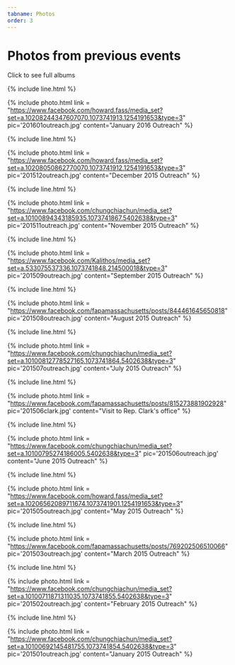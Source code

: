 ```yaml
---
tabname: Photos
order: 3
---
```


Photos from previous events
===========================

Click to see full albums
<br/>


{% include line.html %}

{% include photo.html link = "https://www.facebook.com/howard.fass/media_set?set=a.10208244347607070.1073741913.1254191653&type=3" pic='201601outreach.jpg' content="January 2016 Outreach" %}

{% include line.html %}

{% include photo.html link = "https://www.facebook.com/howard.fass/media_set?set=a.10208050862770070.1073741912.1254191653&type=3" pic='201512outreach.jpg' content="December 2015 Outreach" %}

{% include line.html %}

{% include photo.html link = "https://www.facebook.com/chungchiachun/media_set?set=a.10100894343185935.1073741867.5402638&type=3" pic='201511outreach.jpg' content="November 2015 Outreach" %}

{% include line.html %}

{% include photo.html link = "https://www.facebook.com/Kalithos/media_set?set=a.533075537336.1073741848.214500018&type=3" pic='201509outreach.jpg' content="September 2015 Outreach" %}

{% include line.html %}

{% include photo.html link = "https://www.facebook.com/fapamassachusetts/posts/844461645650818" pic='201508outreach.jpg' content="August 2015 Outreach" %}

{% include line.html %}

{% include photo.html link = "https://www.facebook.com/chungchiachun/media_set?set=a.10100812778527165.1073741864.5402638&type=3" pic='201507outreach.jpg' content="July 2015 Outreach" %}

{% include line.html %}

{% include photo.html link = "https://www.facebook.com/fapamassachusetts/posts/815273881902928" pic='201506clark.jpg' content="Visit to Rep. Clark's office" %}

{% include line.html %}

{% include photo.html link = "https://www.facebook.com/chungchiachun/media_set?set=a.10100795274186005.5402638&type=3" pic='201506outreach.jpg' content="June 2015 Outreach" %}

{% include line.html %}

{% include photo.html link = "https://www.facebook.com/howard.fass/media_set?set=a.10206562089711674.1073741901.1254191653&type=3" pic='201505outreach.jpg' content="May 2015 Outreach" %}

{% include line.html %}

{% include photo.html link = "https://www.facebook.com/fapamassachusetts/posts/769202506510066" pic='201503outreach.jpg' content="March 2015 Outreach" %}

{% include line.html %}

{% include photo.html link = "https://www.facebook.com/chungchiachun/media_set?set=a.10100711871311035.1073741855.5402638&type=3" pic='201502outreach.jpg' content="February 2015 Outreach" %}

{% include line.html %}

{% include photo.html link = "https://www.facebook.com/chungchiachun/media_set?set=a.10100692145481755.1073741854.5402638&type=3" pic='201501outreach.jpg' content="January 2015 Outreach" %}
